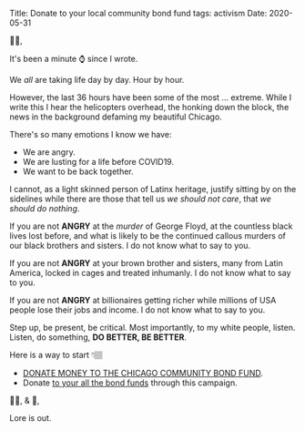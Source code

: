 Title: Donate to your local community bond fund
tags: activism
Date: 2020-05-31

👋🏽,

It's been a minute ⌚ since I wrote. 

We *all* are taking life day by day. Hour by hour.

However, the last 36 hours have been some of the most ... extreme. While I write this I hear the helicopters overhead, the honking down the block, the news in the background defaming my beautiful Chicago.

There's so many emotions I know we have:

- We are angry. 
- We are lusting for a life before COVID19. 
- We want to be back together.

I cannot, as a light skinned person of Latinx heritage, justify sitting by on the sidelines while there are those that tell us *we should not care*, that *we should do nothing*.

If you are not **ANGRY** at the *murder* of George Floyd, at the countless black lives lost before, and what is likely to be the continued callous murders of our black brothers and sisters. I do not know what to say to you. 

If you are not **ANGRY** at your brown brother and sisters, many from Latin America, locked in cages and treated inhumanly. I do not know what to say to you.

If you are not **ANGRY** at billionaires getting richer while millions of USA people lose their jobs and income. I do not know what to say to you.

Step up, be present, be critical. Most importantly, to my white people, listen. Listen, do something, **DO BETTER, BE BETTER**. 

Here is a way to start 👇🏽

- [DONATE MONEY TO THE CHICAGO COMMUNITY BOND FUND](https://chicagobond.org/donate/). 
- Donate [to your all the bond funds](https://secure.actblue.com/donate/bail_funds_george_floyd) through this campaign. 


🖖🏽, & 🐍, 

Lore is out.
